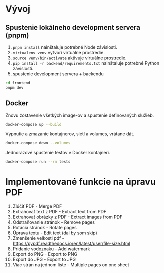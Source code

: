 # Vývoj

## Spustenie lokálneho development servera (pnpm)
1. `pnpm install` nainštaluje potrebné Node závislosti.
2. `virtualenv venv` vytvorí virtuálne prostredie.
3. `source venv/bin/activate` aktivuje virtuálne prostredie.
4. `pip install -r backend/requirements.txt` nainštaluje potrebné Python závislosti.
5. spustenie development servera + backendu
```bash
cd frontend
pnpm dev
```


## Docker

Znovu zostavenie všetkých image-ov a spustenie definovaných služieb.
```bash
docker-compose up --build
```
Vypnutie a zmazanie kontajnerov, sietí a volumes, vrátane dát.
```bash
docker-compose down --volumes
```
Jednorazové spustenie testov v Docker kontajneri.
```bash
docker-compose run --rm tests
```

# Implementované funkcie na úpravu PDF
1. Zlúčiť PDF - Merge PDF
2. Extrahovať text z PDF - Extract text from PDF
3. Extrahovať obrázky z PDF - Extract images from PDF
4. Odstraňovanie stránok - Remove pages
5. Rotácia stránok - Rotate pages
6. Úprava textu - Edit text (dal by som skip)
7. Zmenšenie velkosti pdf - https://pypdf.readthedocs.io/en/latest/user/file-size.html
8. Pridanie vodoznaku - Add watermark
9. Export do PNG - Export to PNG
10. Export do JPG - Export to JPG
11. Viac strán na jednom liste - Multiple pages on one sheet
